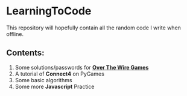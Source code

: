 # LearningToCode
This repository will hopefully contain all the random code I write when offline. 

## Contents:
1. Some solutions/passwords for __[Over The Wire Games](https://overthewire.org)__
2. A tutorial of __Connect4__ on PyGames
3. Some basic algorithms
4. Some more __Javascript__ Practice
